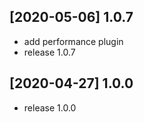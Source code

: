 ## [2020-05-06] 1.0.7

- add performance plugin
- release 1.0.7

## [2020-04-27] 1.0.0

- release 1.0.0

